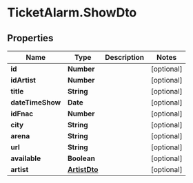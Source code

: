 # TicketAlarm.ShowDto

## Properties

Name | Type | Description | Notes
------------ | ------------- | ------------- | -------------
**id** | **Number** |  | [optional] 
**idArtist** | **Number** |  | [optional] 
**title** | **String** |  | [optional] 
**dateTimeShow** | **Date** |  | [optional] 
**idFnac** | **Number** |  | [optional] 
**city** | **String** |  | [optional] 
**arena** | **String** |  | [optional] 
**url** | **String** |  | [optional] 
**available** | **Boolean** |  | [optional] 
**artist** | [**ArtistDto**](ArtistDto.md) |  | [optional] 


